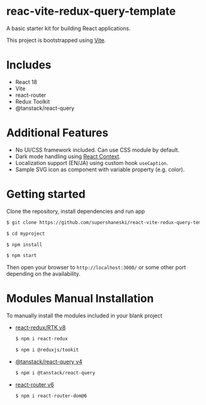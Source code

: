 reac-vite-redux-query-template
========

A basic starter kit for building React applications.

This project is bootstrapped using [Vite](https://vitejs.dev/guide/).



# Includes

* React 18
* Vite
* react-router
* Redux Toolkit
* @tanstack/react-query



# Additional Features

* No UI/CSS framework included. Can use CSS module by default.
* Dark mode handling using [React Context](https://reactjs.org/docs/context.html).
* Localization support (EN/JA) using custom hook `useCaption`.
* Sample SVG icon as component with variable property (e.g. color).

# Getting started

Clone the repository, install dependencies and run app

```sh
$ git clone https://github.com/supershaneski/react-vite-redux-query-template.git myproject

$ cd myproject

$ npm install

$ npm start
```

Then open your browser to `http://localhost:3000/` or some other port depending on the availability.

# Modules Manual Installation

To manually install the modules included in your blank project

* [react-redux/RTK v8](https://react-redux.js.org)
  ```sh
  $ npm i react-redux

  $ npm i @reduxjs/tookit
  ```

* [@tanstack/react-query v4](https://tanstack.com/query/v4/docs/installation)
  ```sh
  $ npm i @tanstack/react-query
  ```

* [react-router v6](https://reactrouter.com/docs/en/v6/getting-started/overview)
  ```sh
  $ npm i react-router-dom@6
  ```

